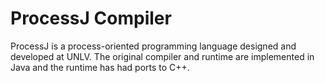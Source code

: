 # ProcessJ Compiler

ProcessJ is a process-oriented programming language designed and developed at UNLV. The original compiler and runtime are implemented in Java
and the runtime has had ports to C++.

